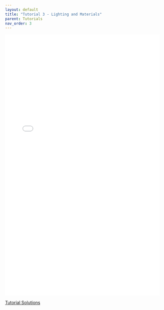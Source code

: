 ```yaml
---
layout: default
title: "Tutorial 3 - Lighting and Materials"
parent: Tutorials
nav_order: 3
---
```


<embed src="{{ site.baseurl }}/pdfs/Tutorial%203%20-%20Lighting%20and%20Materials.pdf" type="application/pdf" width="100%" height="850px" />

[Tutorial Solutions](https://github.com/sibras/OpenGL4-Tutorials)
